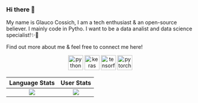 ### Hi there 👋

 

My name is Glauco Cossich, I am a tech enthusiast & an open-source believer. I mainly code in Pytho. I want to be a data analist and data science specialist!✨🐍 

Find out more about me & feel free to connect me here!


<p align="center">
  
  <img src="https://www.vectorlogo.zone/logos/python/python-icon.svg" alt="python" width="40" height="40"/>
  <img src="https://github.com/valohai/ml-logos/blob/master/keras.svg" alt="keras" width="40" height="40"/> 
  <img src="https://www.vectorlogo.zone/logos/tensorflow/tensorflow-icon.svg" alt="tensorflow" width="40" height="40"/> 
  <img src="https://www.vectorlogo.zone/logos/pytorch/pytorch-icon.svg" alt="pytorch" width="40" height="40"/> 
</p>



Language Stats             |  User Stats
:-------------------------:|:-------------------------:
![](https://github-readme-stats.vercel.app/api/top-langs/?username=cossichdev&langs_count=10&layout=compact&theme=dark&hide_title=true&exclude_repo=DLND,elmctron)  |  ![](https://github-readme-stats.vercel.app/api?username=cossichdev&count_private=true&show_icons=true&theme=dark&hide_title=true)
